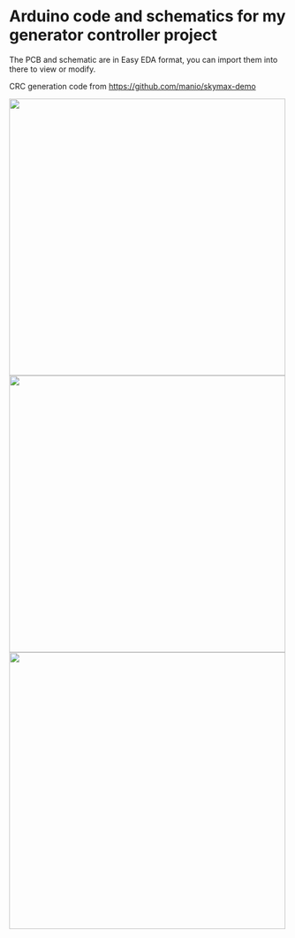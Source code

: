 # Arduino code and schematics for my generator controller project




The PCB and schematic are in Easy EDA format, you can import them into there to view or modify.

CRC generation code from https://github.com/manio/skymax-demo


<img src="images/silkscreen.jpg" alt="" width="500"/>
<img src="images/silkscreen1.jpg" alt="" width="500"/>
<img src="images/components.jpg" alt="" width="500"/>
